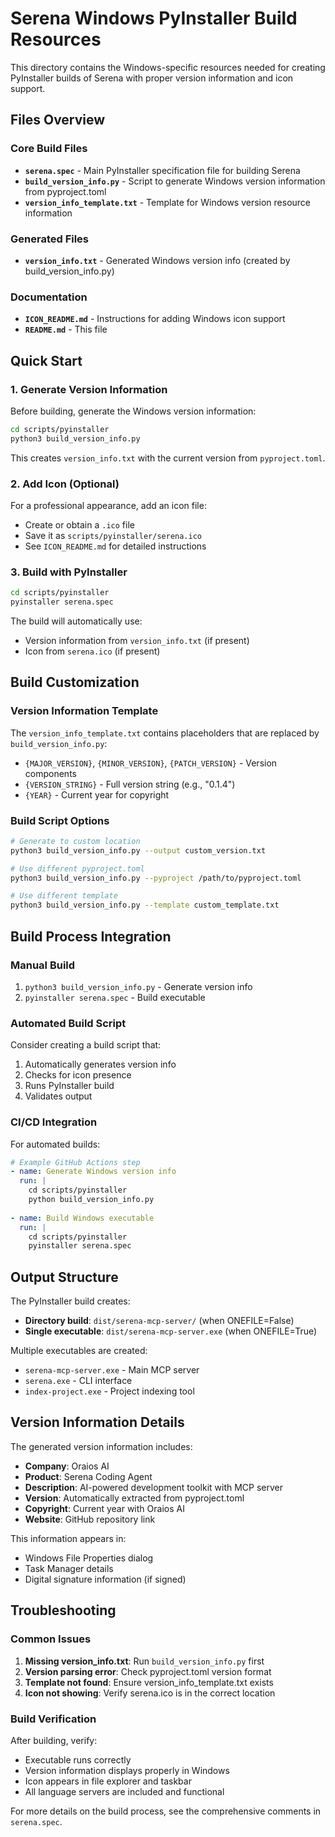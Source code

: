 # Serena Windows PyInstaller Build Resources

This directory contains the Windows-specific resources needed for creating PyInstaller builds of Serena with proper version information and icon support.

## Files Overview

### Core Build Files
- **`serena.spec`** - Main PyInstaller specification file for building Serena
- **`build_version_info.py`** - Script to generate Windows version information from pyproject.toml
- **`version_info_template.txt`** - Template for Windows version resource information

### Generated Files  
- **`version_info.txt`** - Generated Windows version info (created by build_version_info.py)

### Documentation
- **`ICON_README.md`** - Instructions for adding Windows icon support
- **`README.md`** - This file

## Quick Start

### 1. Generate Version Information
Before building, generate the Windows version information:

```bash
cd scripts/pyinstaller
python3 build_version_info.py
```

This creates `version_info.txt` with the current version from `pyproject.toml`.

### 2. Add Icon (Optional)
For a professional appearance, add an icon file:
- Create or obtain a `.ico` file
- Save it as `scripts/pyinstaller/serena.ico`
- See `ICON_README.md` for detailed instructions

### 3. Build with PyInstaller
```bash
cd scripts/pyinstaller
pyinstaller serena.spec
```

The build will automatically use:
- Version information from `version_info.txt` (if present)
- Icon from `serena.ico` (if present)

## Build Customization

### Version Information Template
The `version_info_template.txt` contains placeholders that are replaced by `build_version_info.py`:

- `{MAJOR_VERSION}`, `{MINOR_VERSION}`, `{PATCH_VERSION}` - Version components
- `{VERSION_STRING}` - Full version string (e.g., "0.1.4")
- `{YEAR}` - Current year for copyright

### Build Script Options
```bash
# Generate to custom location
python3 build_version_info.py --output custom_version.txt

# Use different pyproject.toml
python3 build_version_info.py --pyproject /path/to/pyproject.toml

# Use different template
python3 build_version_info.py --template custom_template.txt
```

## Build Process Integration

### Manual Build
1. `python3 build_version_info.py` - Generate version info
2. `pyinstaller serena.spec` - Build executable

### Automated Build Script
Consider creating a build script that:
1. Automatically generates version info
2. Checks for icon presence  
3. Runs PyInstaller build
4. Validates output

### CI/CD Integration
For automated builds:
```yaml
# Example GitHub Actions step
- name: Generate Windows version info
  run: |
    cd scripts/pyinstaller
    python build_version_info.py
    
- name: Build Windows executable
  run: |
    cd scripts/pyinstaller
    pyinstaller serena.spec
```

## Output Structure

The PyInstaller build creates:
- **Directory build**: `dist/serena-mcp-server/` (when ONEFILE=False)
- **Single executable**: `dist/serena-mcp-server.exe` (when ONEFILE=True)

Multiple executables are created:
- `serena-mcp-server.exe` - Main MCP server
- `serena.exe` - CLI interface
- `index-project.exe` - Project indexing tool

## Version Information Details

The generated version information includes:
- **Company**: Oraios AI
- **Product**: Serena Coding Agent  
- **Description**: AI-powered development toolkit with MCP server
- **Version**: Automatically extracted from pyproject.toml
- **Copyright**: Current year with Oraios AI
- **Website**: GitHub repository link

This information appears in:
- Windows File Properties dialog
- Task Manager details
- Digital signature information (if signed)

## Troubleshooting

### Common Issues
1. **Missing version_info.txt**: Run `build_version_info.py` first
2. **Version parsing error**: Check pyproject.toml version format
3. **Template not found**: Ensure version_info_template.txt exists
4. **Icon not showing**: Verify serena.ico is in the correct location

### Build Verification
After building, verify:
- Executable runs correctly
- Version information displays properly in Windows
- Icon appears in file explorer and taskbar
- All language servers are included and functional

For more details on the build process, see the comprehensive comments in `serena.spec`.